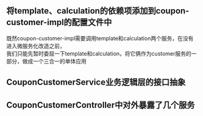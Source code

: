 ## 将template、calculation的依赖项添加到coupon-customer-impl的配置文件中
既然coupon-customer-impl需要调用template和calculation两个服务，在没有进入微服务化改造之前，  
我们只能先暂时委屈一下template和calculation，将它俩作为customer服务的一部分，做成一个三合一的单体应用  
## CouponCustomerService业务逻辑层的接口抽象
## CouponCustomerController中对外暴露了几个服务